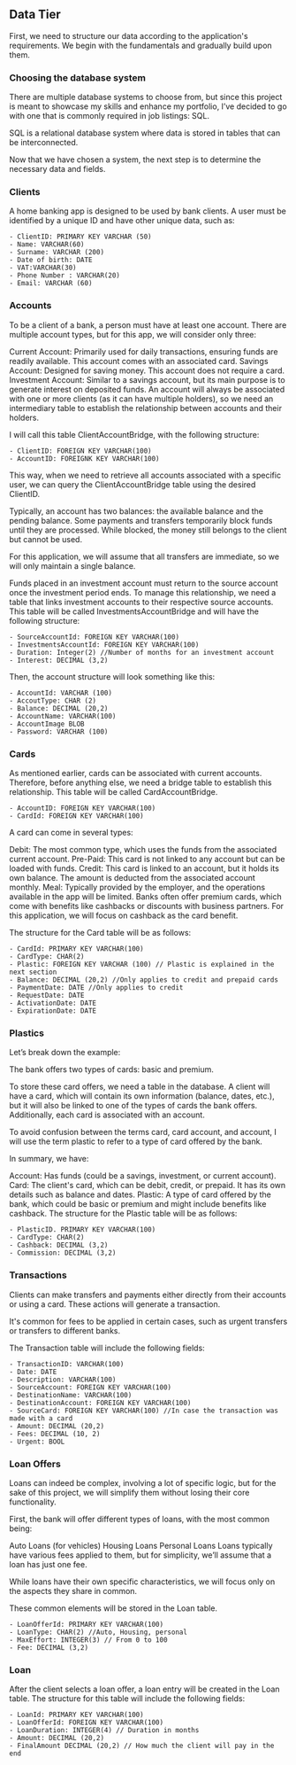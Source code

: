 ## Data Tier

First, we need to structure our data according to the application's requirements. We begin with the fundamentals and gradually build upon them.

### Choosing the database system

There are multiple database systems to choose from, but since this project is meant to showcase my skills and enhance my portfolio, I’ve decided to go with one that is commonly required in job listings: SQL.

SQL is a relational database system where data is stored in tables that can be interconnected.

Now that we have chosen a system, the next step is to determine the necessary data and fields.

### Clients

A home banking app is designed to be used by bank clients. A user must be identified by a unique ID and have other unique data, such as:

    - ClientID: PRIMARY KEY VARCHAR (50)
    - Name: VARCHAR(60)
    - Surname: VARCHAR (200)
    - Date of birth: DATE
    - VAT:VARCHAR(30)
    - Phone Number : VARCHAR(20)
    - Email: VARCHAR (60)

### Accounts

To be a client of a bank, a person must have at least one account. There are multiple account types, but for this app, we will consider only three:

Current Account: Primarily used for daily transactions, ensuring funds are readily available. This account comes with an associated card.
Savings Account: Designed for saving money. This account does not require a card.
Investment Account: Similar to a savings account, but its main purpose is to generate interest on deposited funds.
An account will always be associated with one or more clients (as it can have multiple holders), so we need an intermediary table to establish the relationship between accounts and their holders.

I will call this table ClientAccountBridge, with the following structure:

    - ClientID: FOREIGN KEY VARCHAR(100)
    - AccountID: FOREIGNK KEY VARCHAR(100)

This way, when we need to retrieve all accounts associated with a specific user, we can query the ClientAccountBridge table using the desired ClientID.

Typically, an account has two balances: the available balance and the pending balance. Some payments and transfers temporarily block funds until they are processed. While blocked, the money still belongs to the client but cannot be used.

For this application, we will assume that all transfers are immediate, so we will only maintain a single balance.

Funds placed in an investment account must return to the source account once the investment period ends. To manage this relationship, we need a table that links investment accounts to their respective source accounts. This table will be called InvestmentsAccountBridge and will have the following structure:

    - SourceAccountId: FOREIGN KEY VARCHAR(100)
    - InvestmentsAccountId: FOREIGN KEY VARCHAR(100)
    - Duration: Integer(2) //Number of months for an investment account
    - Interest: DECIMAL (3,2)

Then, the account structure will look something like this:

    - AccountId: VARCHAR (100)
    - AccoutType: CHAR (2)
    - Balance: DECIMAL (20,2)
    - AccountName: VARCHAR(100)
    - AccountImage BLOB
    - Password: VARCHAR (100)

### Cards

As mentioned earlier, cards can be associated with current accounts. Therefore, before anything else, we need a bridge table to establish this relationship. This table will be called CardAccountBridge.

    - AccountID: FOREIGN KEY VARCHAR(100)
    - CardId: FOREIGN KEY VARCHAR(100)

A card can come in several types:

Debit: The most common type, which uses the funds from the associated current account.
Pre-Paid: This card is not linked to any account but can be loaded with funds.
Credit: This card is linked to an account, but it holds its own balance. The amount is deducted from the associated account monthly.
Meal: Typically provided by the employer, and the operations available in the app will be limited.
Banks often offer premium cards, which come with benefits like cashbacks or discounts with business partners. For this application, we will focus on cashback as the card benefit.

The structure for the Card table will be as follows:

    - CardId: PRIMARY KEY VARCHAR(100)
    - CardType: CHAR(2)
    - Plastic: FOREIGN KEY VARCHAR (100) // Plastic is explained in the next section
    - Balance: DECIMAL (20,2) //Only applies to credit and prepaid cards
    - PaymentDate: DATE //Only applies to credit
    - RequestDate: DATE
    - ActivationDate: DATE
    - ExpirationDate: DATE

### Plastics

Let’s break down the example:

The bank offers two types of cards: basic and premium.

To store these card offers, we need a table in the database. A client will have a card, which will contain its own information (balance, dates, etc.), but it will also be linked to one of the types of cards the bank offers. Additionally, each card is associated with an account.

To avoid confusion between the terms card, card account, and account, I will use the term plastic to refer to a type of card offered by the bank.

In summary, we have:

Account: Has funds (could be a savings, investment, or current account).
Card: The client's card, which can be debit, credit, or prepaid. It has its own details such as balance and dates.
Plastic: A type of card offered by the bank, which could be basic or premium and might include benefits like cashback.
The structure for the Plastic table will be as follows:

    - PlasticID. PRIMARY KEY VARCHAR(100)
    - CardType: CHAR(2)
    - Cashback: DECIMAL (3,2)
    - Commission: DECIMAL (3,2)

### Transactions

Clients can make transfers and payments either directly from their accounts or using a card. These actions will generate a transaction.

It's common for fees to be applied in certain cases, such as urgent transfers or transfers to different banks.

The Transaction table will include the following fields:

    - TransactionID: VARCHAR(100)
    - Date: DATE
    - Description: VARCHAR(100)
    - SourceAccount: FOREIGN KEY VARCHAR(100)
    - DestinationName: VARCHAR(100)
    - DestinationAccount: FOREIGN KEY VARCHAR(100)
    - SourceCard: FOREIGN KEY VARCHAR(100) //In case the transaction was made with a card
    - Amount: DECIMAL (20,2)
    - Fees: DECIMAL (10, 2)
    - Urgent: BOOL

### Loan Offers

Loans can indeed be complex, involving a lot of specific logic, but for the sake of this project, we will simplify them without losing their core functionality.

First, the bank will offer different types of loans, with the most common being:

Auto Loans (for vehicles)
Housing Loans
Personal Loans
Loans typically have various fees applied to them, but for simplicity, we’ll assume that a loan has just one fee.

While loans have their own specific characteristics, we will focus only on the aspects they share in common.

These common elements will be stored in the Loan table.

    - LoanOfferId: PRIMARY KEY VARCHAR(100)
    - LoanType: CHAR(2) //Auto, Housing, personal
    - MaxEffort: INTEGER(3) // From 0 to 100
    - Fee: DECIMAL (3,2)

### Loan

After the client selects a loan offer, a loan entry will be created in the Loan table. The structure for this table will include the following fields:

    - LoanId: PRIMARY KEY VARCHAR(100)
    - LoanOfferId: FOREIGN KEY VARCHAR(100)
    - LoanDuration: INTEGER(4) // Duration in months
    - Amount: DECIMAL (20,2)
    - FinalAmount DECIMAL (20,2) // How much the client will pay in the end
